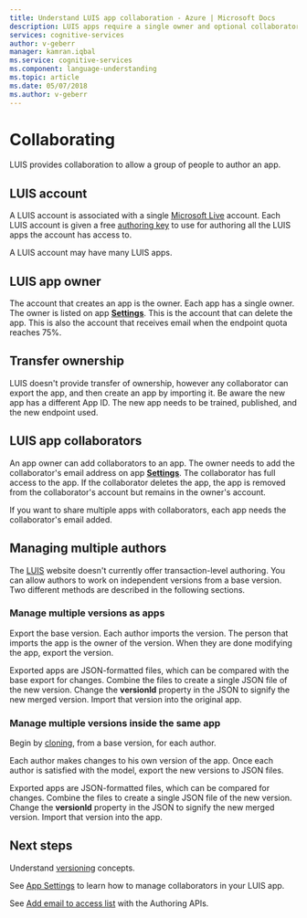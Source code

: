 ```yaml
---
title: Understand LUIS app collaboration - Azure | Microsoft Docs
description: LUIS apps require a single owner and optional collaborators.
services: cognitive-services
author: v-geberr
manager: kamran.iqbal
ms.service: cognitive-services
ms.component: language-understanding
ms.topic: article
ms.date: 05/07/2018
ms.author: v-geberr
---
```

# Collaborating

LUIS provides collaboration to allow a group of people to author an app.

## LUIS account
A LUIS account is associated with a single [Microsoft Live](https://login.live.com/) account. Each LUIS account is given a free [authoring key](luis-concept-keys.md#authoring-key) to use for authoring all the LUIS apps the account has access to. 

A LUIS account may have many LUIS apps.

## LUIS app owner
The account that creates an app is the owner. Each app has a single owner. The owner is listed on app **[Settings](luis-how-to-collaborate.md)**. This is the account that can delete the app. This is also the account that receives email when the endpoint quota reaches 75%. 

## Transfer ownership
LUIS doesn't provide transfer of ownership, however any collaborator can export the app, and then create an app by importing it. Be aware the new app has a different App ID. The new app needs to be trained, published, and the new endpoint used.

## LUIS app collaborators
An app owner can add collaborators to an app. The owner needs to add the collaborator's email address on app **[Settings](luis-how-to-collaborate.md)**. The collaborator has full access to the app. If the collaborator deletes the app, the app is removed from the collaborator's account but remains in the owner's account. 

If you want to share multiple apps with collaborators, each app needs the collaborator's email added. 

## Managing multiple authors
The [LUIS][LUIS] website doesn't currently offer transaction-level authoring. You can allow authors to work on independent versions from a base version. Two different methods are described in the following sections.

### Manage multiple versions as apps
Export the base version. Each author imports the version. The person that imports the app is the owner of the version. When they are done modifying the app, export the version. 

Exported apps are JSON-formatted files, which can be compared with the base export for changes. Combine the files to create a single JSON file of the new version. Change the **versionId** property in the JSON to signify the new merged version. Import that version into the original app.

### Manage multiple versions inside the same app
Begin by [cloning](luis-how-to-manage-versions.md), from a base version, for each author. 

Each author makes changes to his own version of the app. Once each author is satisfied with the model, export the new versions to JSON files.  

Exported apps are JSON-formatted files, which can be compared for changes. Combine the files to create a single JSON file of the new version. Change the **versionId** property in the JSON to signify the new merged version. Import that version into the app. 

## Next steps

Understand [versioning](luis-concept-version.md) concepts. 

See [App Settings](luis-how-to-collaborate.md) to learn how to manage collaborators in your LUIS app.

See [Add email to access list](https://westus.dev.cognitive.microsoft.com/docs/services/5890b47c39e2bb17b84a55ff/operations/58fcccdd5aca2f08a4104342) with the Authoring APIs.

[luis-reference-prebuilt-domains]:luis-reference-prebuilt-domains.md
[LUIS]:luis-reference-regions.md#luis-website